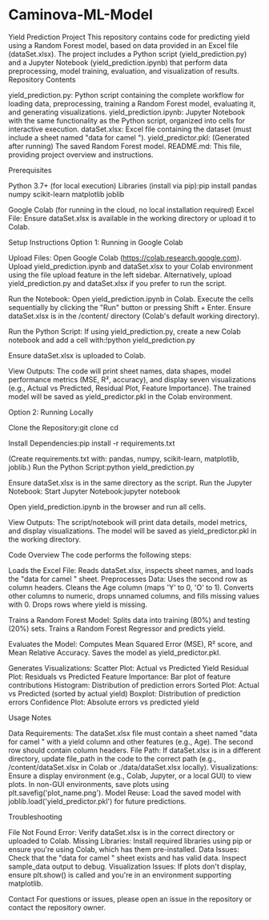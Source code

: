 # Caminova-ML-Model


Yield Prediction Project
This repository contains code for predicting yield using a Random Forest model, based on data provided in an Excel file (dataSet.xlsx). The project includes a Python script (yield_prediction.py) and a Jupyter Notebook (yield_prediction.ipynb) that perform data preprocessing, model training, evaluation, and visualization of results.
Repository Contents

yield_prediction.py: Python script containing the complete workflow for loading data, preprocessing, training a Random Forest model, evaluating it, and generating visualizations.
yield_prediction.ipynb: Jupyter Notebook with the same functionality as the Python script, organized into cells for interactive execution.
dataSet.xlsx: Excel file containing the dataset (must include a sheet named "data for camel ").
yield_predictor.pkl: (Generated after running) The saved Random Forest model.
README.md: This file, providing project overview and instructions.

Prerequisites

Python 3.7+ (for local execution)
Libraries (install via pip):pip install pandas numpy scikit-learn matplotlib joblib


Google Colab (for running in the cloud, no local installation required)
Excel File: Ensure dataSet.xlsx is available in the working directory or upload it to Colab.

Setup Instructions
Option 1: Running in Google Colab

Upload Files:
Open Google Colab (https://colab.research.google.com).
Upload yield_prediction.ipynb and dataSet.xlsx to your Colab environment using the file upload feature in the left sidebar.
Alternatively, upload yield_prediction.py and dataSet.xlsx if you prefer to run the script.


Run the Notebook:
Open yield_prediction.ipynb in Colab.
Execute the cells sequentially by clicking the "Run" button or pressing Shift + Enter.
Ensure dataSet.xlsx is in the /content/ directory (Colab's default working directory).


Run the Python Script:
If using yield_prediction.py, create a new Colab notebook and add a cell with:!python yield_prediction.py


Ensure dataSet.xlsx is uploaded to Colab.


View Outputs:
The code will print sheet names, data shapes, model performance metrics (MSE, R², accuracy), and display seven visualizations (e.g., Actual vs Predicted, Residual Plot, Feature Importance).
The trained model will be saved as yield_predictor.pkl in the Colab environment.



Option 2: Running Locally

Clone the Repository:git clone <repository-url>
cd <repository-directory>


Install Dependencies:pip install -r requirements.txt

(Create requirements.txt with: pandas, numpy, scikit-learn, matplotlib, joblib.)
Run the Python Script:python yield_prediction.py

Ensure dataSet.xlsx is in the same directory as the script.
Run the Jupyter Notebook:
Start Jupyter Notebook:jupyter notebook


Open yield_prediction.ipynb in the browser and run all cells.


View Outputs:
The script/notebook will print data details, model metrics, and display visualizations.
The model will be saved as yield_predictor.pkl in the working directory.



Code Overview
The code performs the following steps:

Loads the Excel File: Reads dataSet.xlsx, inspects sheet names, and loads the "data for camel " sheet.
Preprocesses Data:
Uses the second row as column headers.
Cleans the Age column (maps 'Y' to 0, 'O' to 1).
Converts other columns to numeric, drops unnamed columns, and fills missing values with 0.
Drops rows where yield is missing.


Trains a Random Forest Model:
Splits data into training (80%) and testing (20%) sets.
Trains a Random Forest Regressor and predicts yield.


Evaluates the Model:
Computes Mean Squared Error (MSE), R² score, and Mean Relative Accuracy.
Saves the model as yield_predictor.pkl.


Generates Visualizations:
Scatter Plot: Actual vs Predicted Yield
Residual Plot: Residuals vs Predicted
Feature Importance: Bar plot of feature contributions
Histogram: Distribution of prediction errors
Sorted Plot: Actual vs Predicted (sorted by actual yield)
Boxplot: Distribution of prediction errors
Confidence Plot: Absolute errors vs predicted yield



Usage Notes

Data Requirements: The dataSet.xlsx file must contain a sheet named "data for camel " with a yield column and other features (e.g., Age). The second row should contain column headers.
File Path: If dataSet.xlsx is in a different directory, update file_path in the code to the correct path (e.g., /content/dataSet.xlsx in Colab or ./data/dataSet.xlsx locally).
Visualizations: Ensure a display environment (e.g., Colab, Jupyter, or a local GUI) to view plots. In non-GUI environments, save plots using plt.savefig('plot_name.png').
Model Reuse: Load the saved model with joblib.load('yield_predictor.pkl') for future predictions.

Troubleshooting

File Not Found Error: Verify dataSet.xlsx is in the correct directory or uploaded to Colab.
Missing Libraries: Install required libraries using pip or ensure you're using Colab, which has them pre-installed.
Data Issues: Check that the "data for camel " sheet exists and has valid data. Inspect sample_data output to debug.
Visualization Issues: If plots don't display, ensure plt.show() is called and you're in an environment supporting matplotlib.

Contact
For questions or issues, please open an issue in the repository or contact the repository owner.

